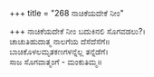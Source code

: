 +++
title = "268 ನಾಚಿಕೆಯದೇಕೆ ನೀಂ"

+++
ನಾಚಿಕೆಯದೇಕೆ ನೀಂ ಬದುಕಿನಲಿ ಸೊಗವಡಲು?।  
ಚಾಚುತಿಹುದಾತ್ಮ ನಾಲಗೆಯ ದೆಸೆದೆಸೆಗೆ॥  
ಬಾಚಿಕೊಳಲಮೃತಕಣಗಳನ್ನೆಲ್ಲ ತನ್ನೆಡೆಗೆ।  
ಸಾಜ ಸೊಗವಾತ್ಮಂಗೆ - ಮಂಕುತಿಮ್ಮ॥  
